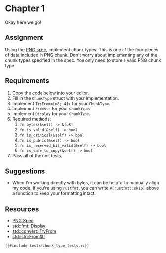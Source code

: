 # Chapter 1

Okay here we go!




## Assignment
Using the [PNG spec](http://www.libpng.org/pub/png/spec/1.2/PNG-Structure.html), implement chunk types. This is one of the four pieces of data included in PNG chunk. Don't worry about implementing any of the chunk types specified in the spec. You only need to store a valid PNG chunk type.

## Requirements
1. Copy the code below into your editor.
2. Fill in the `ChunkType` struct with your implementation.
3. Implement `TryFrom<[u8; 4]>` for your `ChunkType`.
4. Implement `FromStr` for your `ChunkType`.
5. Implement `Display` for your `ChunkType`.
6. Required methods:
   1. `fn bytes(&self) -> &[u8]`
   2. `fn is_valid(&self) -> bool`
   3. `fn is_critical(&self) -> bool`
   4. `fn is_public(&self) -> bool`
   5. `fn is_reserved_bit_valid(&self) -> bool`
   6. `fn is_safe_to_copy(&self) -> bool` 
7. Pass all of the unit tests.

## Suggestions
* When I'm working directly with bytes, it can be helpful to manually align my code. If you're using `rustfmt`, you can write `#[rustfmt::skip]` above a function to keep your formatting intact.

## Resources
* [PNG Spec](http://www.libpng.org/pub/png/spec/1.2/PNG-Contents.html)
* [std::fmt::Display](https://doc.rust-lang.org/std/fmt/trait.Display.html)
* [std::convert::TryFrom](https://doc.rust-lang.org/std/convert/trait.TryFrom.html)
* [std::str::FromStr](https://doc.rust-lang.org/std/str/trait.FromStr.html)


```rust
{{#include tests/chunk_type_tests.rs}}
```
